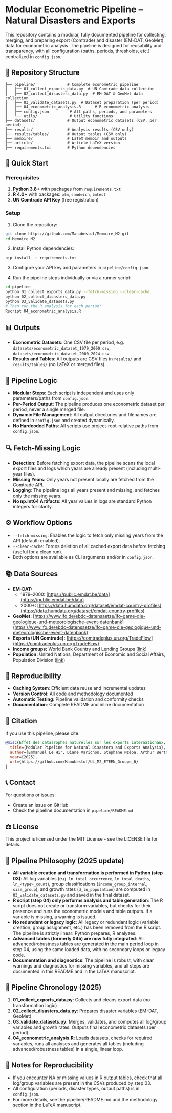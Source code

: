 # Modular Econometric Pipeline – Natural Disasters and Exports

This repository contains a modular, fully documented pipeline for collecting, merging, and preparing export (Comtrade) and disaster (EM-DAT, GeoMet) data for econometric analysis. The pipeline is designed for reusability and transparency, with all configuration (paths, periods, thresholds, etc.) centralized in `config.json`.

## 📁 Repository Structure

```
├── pipeline/              # Complete econometric pipeline
│   ├── 01_collect_exports_data.py  # UN Comtrade data collection
│   ├── 02_collect_disasters_data.py  # EM-DAT & GeoMet data collection
│   ├── 03_validate_datasets.py  # Dataset preparation (per period)
│   ├── 04_econometric_analysis.R      # R econometric analysis
│   ├── config.json         # All paths, periods, and parameters
│   └── utils/              # Utility functions
├── datasets/              # Output econometric datasets (CSV, per period)
├── results/               # Analysis results (CSV only)
├── results/tables/        # Output tables (CSV only)
├── memoire/               # LaTeX memoir and outputs
├── article/               # Article LaTeX version
├── requirements.txt       # Python dependencies
```

## 🚀 Quick Start

### Prerequisites

1. **Python 3.8+** with packages from `requirements.txt`
2. **R 4.0+** with packages: `plm`, `sandwich`, `lmtest`
3. **UN Comtrade API Key** (free registration)

### Setup

1. Clone the repository:
```bash
git clone https://github.com/Manubestof/Memoire_M2.git
cd Memoire_M2
```

2. Install Python dependencies:
```bash
pip install -r requirements.txt
```

3. Configure your API key and parameters in `pipeline/config.json`.

4. Run the pipeline steps individually or via a runner script:
```bash
cd pipeline
python 01_collect_exports_data.py --fetch-missing --clear-cache
python 02_collect_disasters_data.py
python 03_validate_datasets.py
# Then run the R analysis for each period:
Rscript 04_econometric_analysis.R
```

## 📊 Outputs

- **Econometric Datasets**: One CSV file per period, e.g. `datasets/econometric_dataset_1979_2000.csv`, `datasets/econometric_dataset_2000_2024.csv`.
- **Results and Tables**: All outputs are CSV files in `results/` and `results/tables/` (no LaTeX or merged files).

## 🧩 Pipeline Logic

- **Modular Steps**: Each script is independent and uses only parameters/paths from `config.json`.
- **Per-Period Output**: The pipeline produces one econometric dataset per period, never a single merged file.
- **Dynamic File Management**: All output directories and filenames are defined in `config.json` and created dynamically.
- **No Hardcoded Paths**: All scripts use project-root-relative paths from `config.json`.

## 🔍 Fetch-Missing Logic

- **Detection**: Before fetching export data, the pipeline scans the local export files and logs which years are already present (including multi-year files).
- **Missing Years**: Only years not present locally are fetched from the Comtrade API.
- **Logging**: The pipeline logs all years present and missing, and fetches only the missing years.
- **No np.int64 Artifacts**: All year values in logs are standard Python integers for clarity.

## ⚙️ Workflow Options

- `--fetch-missing`: Enables the logic to fetch only missing years from the API (default: enabled).
- `--clear-cache`: Forces deletion of all cached export data before fetching (useful for a clean run).
- Both options are available as CLI arguments and/or in `config.json`.

## 📚 Data Sources

- **EM-DAT:**
    - 1979–2000: [https://public.emdat.be/data](https://public.emdat.be/data)
    - 2000+: [https://data.humdata.org/dataset/emdat-country-profiles](https://data.humdata.org/dataset/emdat-country-profiles)
- **GeoMet:** [https://www.ifo.de/ebdc-datensaetze/ifo-game-die-geologique-und-meteorologische-event-datenbank](https://www.ifo.de/ebdc-datensaetze/ifo-game-die-geologique-und-meteorologische-event-datenbank)
- **Exports (UN Comtrade):** [https://comtradeplus.un.org/TradeFlow](https://comtradeplus.un.org/TradeFlow)
- **Income groups:** World Bank Country and Lending Groups ([link](https://datahelpdesk.worldbank.org/knowledgebase/articles/906519-world-bank-country-and-lending-groups))
- **Population:** United Nations, Department of Economic and Social Affairs, Population Division ([link](https://population.un.org/wpp/downloads?folder=Standard%20Projections&group=Most%20used))

## 🔄 Reproducibility

- **Caching System**: Efficient data reuse and incremental updates
- **Version Control**: All code and methodology documented
- **Automatic Testing**: Pipeline validation and conformity checks
- **Documentation**: Complete README and inline documentation

## 📄 Citation

If you use this pipeline, please cite:

```bibtex
@misc{Effet des catasrophes naturelles sur les exports internationaux,
  title={Modular Pipeline for Natural Disasters and Exports Analysis},
  author={Emmanuel Le Hir, Diane Varichon, Stéphane Nzépa, Arthur Berthod},
  year={2025},
  url={https://github.com/Manubestof/UL_M2_ETEEN_Groupe_6}
}
```

## 📞 Contact

For questions or issues:
- Create an issue on GitHub
- Check the pipeline documentation in `pipeline/README.md`

## ⚖️ License

This project is licensed under the MIT License - see the LICENSE file for details.

## 🚦 Pipeline Philosophy (2025 update)

- **All variable creation and transformation is performed in Python (step 03)**: All log variables (e.g. `ln_total_occurrence`, `ln_total_deaths`, `ln_<type>_count`), group classifications (`income_group_internal`, `size_group`), and growth rates (`d_ln_population`) are computed in `03_validate_datasets.py` and saved in the final dataset.
- **R script (step 04) only performs analysis and table generation**: The R script does not create or transform variables, but checks for their presence and runs the econometric models and table outputs. If a variable is missing, a warning is issued.
- **No redundant or legacy logic**: All legacy or redundant logic (variable creation, group assignment, etc.) has been removed from the R script. The pipeline is strictly linear: Python prepares, R analyzes.
- **Advanced tables (formerly 04b) are now fully integrated**: All advanced/robustness tables are generated in the main period loop in step 04, using the same loaded data, with no secondary loops or legacy code.
- **Documentation and diagnostics**: The pipeline is robust, with clear warnings and diagnostics for missing variables, and all steps are documented in this README and in the LaTeX manuscript.

## 🔄 Pipeline Chronology (2025)

1. **01_collect_exports_data.py**: Collects and cleans export data (no transformation logic)
2. **02_collect_disasters_data.py**: Prepares disaster variables (EM-DAT, GeoMet)
3. **03_validate_datasets.py**: Merges, validates, and computes all log/group variables and growth rates. Outputs final econometric datasets (per period).
4. **04_econometric_analysis.R**: Loads datasets, checks for required variables, runs all analyses and generates all tables (including advanced/robustness tables) in a single, linear loop.

## 📝 Notes for Reproducibility

- If you encounter NA or missing values in R output tables, check that all log/group variables are present in the CSVs produced by step 03.
- All configuration (periods, disaster types, output paths) is in `config.json`.
- For more details, see the pipeline/README.md and the methodology section in the LaTeX manuscript.
